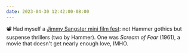 ```yaml
---
date: 2023-04-30 12:42:00-08:00
---
```


📽️ Had myself a [Jimmy Sangster mini film fest](https://multoghost.wordpress.com/2023/04/30/three-thrillers-by-jimmy-sangster/): not Hammer gothics but suspense thrillers (two by Hammer). One was *Scream of Fear* (1961), a movie that doesn't get nearly enough love, IMHO.
